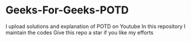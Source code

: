# Geeks-For-Geeks-POTD
I upload solutions and explanation of POTD on Youtube 
In this repository I maintain the codes 
Give this repo a star if you like my efforts
